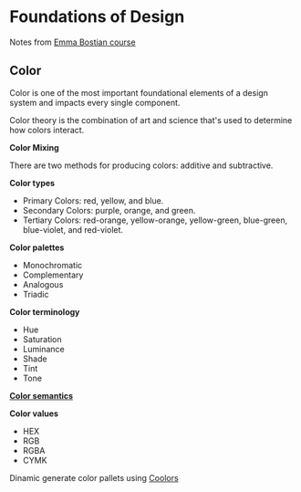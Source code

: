 # Foundations of Design

Notes from [Emma Bostian course](https://fem-design-systems.netlify.app/color) 

## Color

Color is one of the most important foundational elements of a design system and impacts every single component.

Color theory is the combination of art and science that's used to determine how colors interact.

**Color Mixing**

There are two methods for producing colors: additive and subtractive.

**Color types**
- Primary Colors: red, yellow, and blue.
- Secondary Colors: purple, orange, and green.
- Tertiary Colors: red-orange, yellow-orange, yellow-green, blue-green, blue-violet, and red-violet.

**Color palettes**
- Monochromatic
- Complementary
- Analogous
- Triadic

**Color terminology**
- Hue
- Saturation
- Luminance
- Shade
- Tint
- Tone

[**Color semantics**](https://fem-design-systems.netlify.app/color-semantics)

**Color values**
- HEX
- RGB
- RGBA
- CYMK

Dinamic generate color pallets using [Coolors](https://coolors.co/)